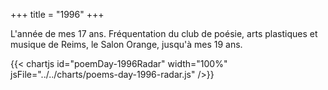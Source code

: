 +++
title = "1996"
+++

L'année de mes 17 ans. Fréquentation du club de poésie, arts plastiques et musique de Reims, le Salon Orange, jusqu'à mes 19 ans.

{{< chartjs id="poemDay-1996Radar" width="100%" jsFile="../../charts/poems-day-1996-radar.js" />}}